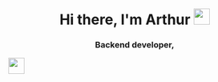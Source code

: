 <h1 align="center">Hi there, I'm Arthur
<img src="https://github.com/blackcater/blackcater/raw/main/images/Hi.gif" height="32"/></h1>
<h3 align="center">Backend developer, </h3>
<img height="32" width="32" src="https://cdn.jsdelivr.net/npm/simple-icons@v9/icons/[ICON SLUG].svg" />
